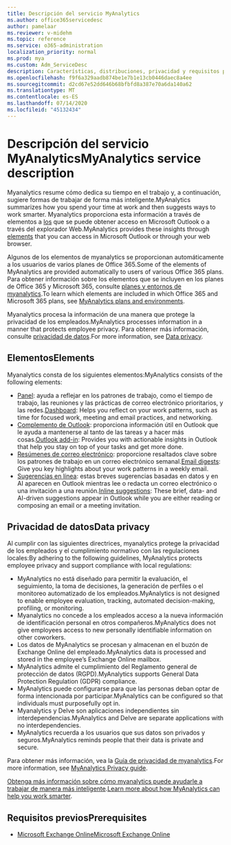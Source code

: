 ```yaml
---
title: Descripción del servicio MyAnalytics
ms.author: office365servicedesc
author: pamelaar
ms.reviewer: v-midehm
ms.topic: reference
ms.service: o365-administration
localization_priority: normal
ms.prod: mya
ms.custom: Adm_ServiceDesc
description: Características, distribuciones, privacidad y requisitos previos de myanalytics
ms.openlocfilehash: f9f6a329aadb874be1e7b1e13cb0446daec8a4ee
ms.sourcegitcommit: d2cd67e52dd646b68bfbfd8a387e70a6da140a62
ms.translationtype: MT
ms.contentlocale: es-ES
ms.lasthandoff: 07/14/2020
ms.locfileid: "45132434"
---
```

# <a name="myanalytics-service-description"></a><span data-ttu-id="2a255-103">Descripción del servicio MyAnalytics</span><span class="sxs-lookup"><span data-stu-id="2a255-103">MyAnalytics service description</span></span>

<span data-ttu-id="2a255-104">Myanalytics resume cómo dedica su tiempo en el trabajo y, a continuación, sugiere formas de trabajar de forma más inteligente.</span><span class="sxs-lookup"><span data-stu-id="2a255-104">MyAnalytics summarizes how you spend your time at work and then suggests ways to work smarter.</span></span> <span data-ttu-id="2a255-105">Myanalytics proporciona esta información a través de elementos a [los](#elements) que se puede obtener acceso en Microsoft Outlook o a través del explorador Web.</span><span class="sxs-lookup"><span data-stu-id="2a255-105">MyAnalytics provides these insights through [elements](#elements) that you can access in Microsoft Outlook or through your web browser.</span></span>

<span data-ttu-id="2a255-106">Algunos de los elementos de myanalytics se proporcionan automáticamente a los usuarios de varios planes de Office 365.</span><span class="sxs-lookup"><span data-stu-id="2a255-106">Some of the elements of MyAnalytics are provided automatically to users of various Office 365 plans.</span></span> <span data-ttu-id="2a255-107">Para obtener información sobre los elementos que se incluyen en los planes de Office 365 y Microsoft 365, consulte [planes y entornos de myanalytics](https://docs.microsoft.com/workplace-analytics/myanalytics/overview/plans-environments).</span><span class="sxs-lookup"><span data-stu-id="2a255-107">To learn which elements are included in which Office 365 and Microsoft 365 plans, see [MyAnalytics plans and environments](https://docs.microsoft.com/workplace-analytics/myanalytics/overview/plans-environments).</span></span>  

<span data-ttu-id="2a255-108">Myanalytics procesa la información de una manera que protege la privacidad de los empleados.</span><span class="sxs-lookup"><span data-stu-id="2a255-108">MyAnalytics processes information in a manner that protects employee privacy.</span></span> <span data-ttu-id="2a255-109">Para obtener más información, consulte [privacidad de datos](#data-privacy).</span><span class="sxs-lookup"><span data-stu-id="2a255-109">For more information, see [Data privacy](#data-privacy).</span></span>

## <a name="elements"></a><span data-ttu-id="2a255-110">Elementos</span><span class="sxs-lookup"><span data-stu-id="2a255-110">Elements</span></span>

<span data-ttu-id="2a255-111">Myanalytics consta de los siguientes elementos:</span><span class="sxs-lookup"><span data-stu-id="2a255-111">MyAnalytics consists of the following elements:</span></span>

* <span data-ttu-id="2a255-112">[Panel](https://docs.microsoft.com/workplace-analytics/myanalytics/use/dashboard-2): ayuda a reflejar en los patrones de trabajo, como el tiempo de trabajo, las reuniones y las prácticas de correo electrónico prioritarios, y las redes.</span><span class="sxs-lookup"><span data-stu-id="2a255-112">[Dashboard](https://docs.microsoft.com/workplace-analytics/myanalytics/use/dashboard-2): Helps you reflect on your work patterns, such as time for focused work, meeting and email practices, and networking.</span></span>
* <span data-ttu-id="2a255-113">[Complemento de Outlook](https://docs.microsoft.com/workplace-analytics/myanalytics/use/add-in): proporciona información útil en Outlook que le ayuda a mantenerse al tanto de las tareas y a hacer más cosas.</span><span class="sxs-lookup"><span data-stu-id="2a255-113">[Outlook add-in](https://docs.microsoft.com/workplace-analytics/myanalytics/use/add-in): Provides you with actionable insights in Outlook that help you stay on top of your tasks and get more done.</span></span>
* <span data-ttu-id="2a255-114">[Resúmenes de correo electrónico](https://docs.microsoft.com/workplace-analytics/myanalytics/use/email-digest-2): proporcione resaltados clave sobre los patrones de trabajo en un correo electrónico semanal.</span><span class="sxs-lookup"><span data-stu-id="2a255-114">[Email digests](https://docs.microsoft.com/workplace-analytics/myanalytics/use/email-digest-2): Give you key highlights about your work patterns in a weekly email.</span></span>
* <span data-ttu-id="2a255-115">[Sugerencias en línea](https://docs.microsoft.com/workplace-analytics/myanalytics/use/mya-notifications): estas breves sugerencias basadas en datos y en AI aparecen en Outlook mientras lee o redacta un correo electrónico o una invitación a una reunión.</span><span class="sxs-lookup"><span data-stu-id="2a255-115">[Inline suggestions](https://docs.microsoft.com/workplace-analytics/myanalytics/use/mya-notifications): These brief, data- and AI-driven suggestions appear in Outlook while you are either reading or composing an email or a meeting invitation.</span></span>

## <a name="data-privacy"></a><span data-ttu-id="2a255-116">Privacidad de datos</span><span class="sxs-lookup"><span data-stu-id="2a255-116">Data privacy</span></span>

<span data-ttu-id="2a255-117">Al cumplir con las siguientes directrices, myanalytics protege la privacidad de los empleados y el cumplimiento normativo con las regulaciones locales:</span><span class="sxs-lookup"><span data-stu-id="2a255-117">By adhering to the following guidelines, MyAnalytics protects employee privacy and support compliance with local regulations:</span></span>

* <span data-ttu-id="2a255-118">MyAnalytics no está diseñado para permitir la evaluación, el seguimiento, la toma de decisiones, la generación de perfiles o el monitoreo automatizado de los empleados.</span><span class="sxs-lookup"><span data-stu-id="2a255-118">MyAnalytics is not designed to enable employee evaluation, tracking, automated decision-making, profiling, or monitoring.</span></span>
* <span data-ttu-id="2a255-119">Myanalytics no concede a los empleados acceso a la nueva información de identificación personal en otros compañeros.</span><span class="sxs-lookup"><span data-stu-id="2a255-119">MyAnalytics does not give employees access to new personally identifiable information on other coworkers.</span></span>
* <span data-ttu-id="2a255-120">Los datos de MyAnalytics se procesan y almacenan en el buzón de Exchange Online del empleado.</span><span class="sxs-lookup"><span data-stu-id="2a255-120">MyAnalytics data is processed and stored in the employee’s Exchange Online mailbox.</span></span>
* <span data-ttu-id="2a255-121">MyAnalytics admite el cumplimiento del Reglamento general de protección de datos (RGPD).</span><span class="sxs-lookup"><span data-stu-id="2a255-121">MyAnalytics supports General Data Protection Regulation (GDPR) compliance.</span></span>
* <span data-ttu-id="2a255-122">MyAnalytics puede configurarse para que las personas deban optar de forma intencionada por participar.</span><span class="sxs-lookup"><span data-stu-id="2a255-122">MyAnalytics can be configured so that individuals must purposefully opt in.</span></span>
* <span data-ttu-id="2a255-123">Myanalytics y Delve son aplicaciones independientes sin interdependencias.</span><span class="sxs-lookup"><span data-stu-id="2a255-123">MyAnalytics and Delve are separate applications with no interdependencies.</span></span>
* <span data-ttu-id="2a255-124">MyAnalytics recuerda a los usuarios que sus datos son privados y seguros.</span><span class="sxs-lookup"><span data-stu-id="2a255-124">MyAnalytics reminds people that their data is private and secure.</span></span>

<span data-ttu-id="2a255-125">Para obtener más información, vea la [Guía de privacidad de myanalytics](https://docs.microsoft.com/workplace-analytics/myanalytics/overview/privacy-guide).</span><span class="sxs-lookup"><span data-stu-id="2a255-125">For more information, see [MyAnalytics Privacy guide](https://docs.microsoft.com/workplace-analytics/myanalytics/overview/privacy-guide).</span></span>

<span data-ttu-id="2a255-126">[Obtenga más información sobre cómo myanalytics puede ayudarle a trabajar de manera más inteligente](https://products.office.com/business/myanalytics-personal-analytics).</span><span class="sxs-lookup"><span data-stu-id="2a255-126">[Learn more about how MyAnalytics can help you work smarter](https://products.office.com/business/myanalytics-personal-analytics).</span></span>

## <a name="prerequisites"></a><span data-ttu-id="2a255-127">Requisitos previos</span><span class="sxs-lookup"><span data-stu-id="2a255-127">Prerequisites</span></span>

* [<span data-ttu-id="2a255-128">Microsoft Exchange Online</span><span class="sxs-lookup"><span data-stu-id="2a255-128">Microsoft Exchange Online</span></span>](https://docs.microsoft.com/office365/servicedescriptions/exchange-online-service-description/exchange-online-service-description)
